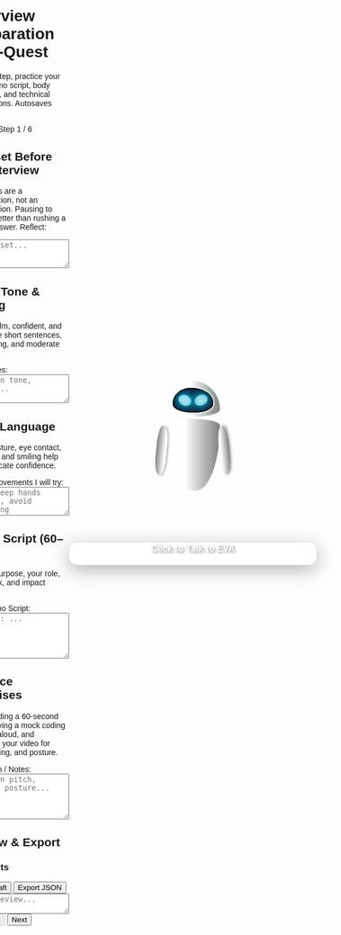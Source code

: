 ```yaml
---
layout: post
title: "Submodule 6"
description: "Submodule 6 of Resume Building Mini-Quest"
permalink: /cs-portfolio-quest/resume/submodule_6/
parent: "Resume Building"
team: "Grinders"
submodule: 6
categories: [CSP, Submodule, ResumeBuilding]
tags: [resume, submodule, grinders]
author: "Grinders Team"
date: 2025-10-29
---
```


<link href="https://cdn.jsdelivr.net/npm/tailwindcss@2.2.19/dist/tailwind.min.css" rel="stylesheet">

<div class="max-w-3xl mx-auto p-4">
  <h1 class="text-2xl font-bold mb-2">Interview Preparation Mini-Quest</h1>
  <p class="text-gray-600 mb-4">Step by step, practice your pitch, demo script, body language, and technical explanations. Autosaves locally.</p>

  <!-- Progress -->
  <div class="border rounded p-3 mb-4">
    <div class="flex justify-between text-sm">
      <span>Progress</span><span id="progressLabel">Step 1 / 6</span>
    </div>
    <div class="w-full bg-gray-200 rounded h-2 mt-2">
      <div id="progressBar" class="bg-blue-600 h-2 rounded" style="width:17%"></div>
    </div>
  </div>

  <!-- STEP 1: MINDSET -->
  <section data-step="0" class="space-y-3">
    <h2 class="text-xl font-semibold">Mindset Before the Interview</h2>
    <p>Interviews are a conversation, not an interrogation. Pausing to think is better than rushing a wrong answer. Reflect:</p>
    <textarea id="mindset" rows="3" class="w-full border rounded px-3 py-2" placeholder="My mindset..."></textarea>
  </section>

  <!-- STEP 2: VOCAL TONE -->
  <section data-step="1" class="space-y-3 hidden">
    <h2 class="text-xl font-semibold">Vocal Tone & Pacing</h2>
    <p>Speak calm, confident, and clear. Use short sentences, signposting, and moderate volume.</p>
    <label class="block text-sm font-medium">Your Notes:</label>
    <textarea id="toneNotes" rows="3" class="w-full border rounded px-3 py-2" placeholder="Notes on tone, pacing..."></textarea>
  </section>

  <!-- STEP 3: BODY LANGUAGE -->
  <section data-step="2" class="space-y-3 hidden">
    <h2 class="text-xl font-semibold">Body Language</h2>
    <p>Open posture, eye contact, gestures, and smiling help communicate confidence.</p>
    <label class="block text-sm font-medium">Two improvements I will try:</label>
    <textarea id="bodyNotes" rows="3" class="w-full border rounded px-3 py-2" placeholder="e.g., keep hands visible, avoid fidgeting"></textarea>
  </section>

  <!-- STEP 4: PROJECT DEMOS -->
  <section data-step="3" class="space-y-3 hidden">
    <h2 class="text-xl font-semibold">Demo Script (60–90s)</h2>
    <p>Include purpose, your role, tech stack, and impact metric.</p>
    <label class="block text-sm font-medium">Your Demo Script:</label>
    <textarea id="demoScript" rows="5" class="w-full border rounded px-3 py-2" placeholder="Project: ..."></textarea>
  </section>

  <!-- STEP 5: PRACTICE EXERCISES -->
  <section data-step="4" class="space-y-3 hidden">
    <h2 class="text-xl font-semibold">Practice Exercises</h2>
    <p>Try recording a 60-second pitch, solving a mock coding problem aloud, and reviewing your video for tone, pacing, and posture.</p>
    <label class="block text-sm font-medium">Reflection / Notes:</label>
    <textarea id="practiceNotes" rows="5" class="w-full border rounded px-3 py-2" placeholder="Notes on pitch, coding, posture..."></textarea>
  </section>

  <!-- STEP 6: REVIEW & EXPORT -->
  <section data-step="5" class="space-y-3 hidden">
    <h2 class="text-xl font-semibold">Review & Export</h2>
    <div class="border rounded p-3">
      <h3 class="font-semibold mb-2">All Inputs</h3>
      <div id="reviewAll" class="text-sm space-y-1"></div>
    </div>
    <div class="grid md:grid-cols-3 gap-2 mt-2">
      <button id="saveDraft" class="px-3 py-2 border rounded">Save Draft</button>
      <button id="exportJson" class="px-3 py-2 border rounded">Export JSON</button>
    </div>
    <textarea id="jsonPreview" class="w-full h-40 border rounded p-2 text-xs mt-2" readonly placeholder="JSON preview..."></textarea>
  </section>

  <!-- Nav -->
  <div class="flex justify-between mt-4">
    <button id="prevBtn" class="px-3 py-2 border rounded" disabled>Previous</button>
    <button id="nextBtn" class="px-3 py-2 border rounded">Next</button>
  </div>
</div>

<script>
document.addEventListener('DOMContentLoaded', ()=>{
  const steps = document.querySelectorAll('section[data-step]');
  let step = 0;

  const prevBtn = document.getElementById('prevBtn');
  const nextBtn = document.getElementById('nextBtn');
  const progressBar = document.getElementById('progressBar');
  const progressLabel = document.getElementById('progressLabel');

  const ids = ["mindset","toneNotes","bodyNotes","demoScript","practiceNotes"];
  const state = {};

  // Restore from localStorage
  try{
    const saved = JSON.parse(localStorage.getItem('sub6_state'));
    if(saved) Object.assign(state,saved);
    ids.forEach(id=>{
      if(state[id]) document.getElementById(id).value = state[id];
    });
  }catch(e){}

  function showStep(i){
    step = Math.max(0,Math.min(steps.length-1,i));
    steps.forEach((s,idx)=>s.classList.toggle('hidden',idx!==step));
    prevBtn.disabled = step===0;
    nextBtn.textContent = step===steps.length-1 ? "Finish" : "Next";
    const pct = ((step+1)/steps.length)*100;
    progressBar.style.width = pct + '%';
    progressLabel.textContent = `Step ${step+1} / ${steps.length}`;
    updateReview();
  }

  function updateReview(){
    const reviewAll = document.getElementById('reviewAll');
    if(!reviewAll) return;
    const out = ids.map(id=>{
      const el = document.getElementById(id);
      return `<div><b>${id.replace(/([A-Z])/g,' $1')}:</b> ${el.value||'—'}</div>`;
    }).join('');
    reviewAll.innerHTML = out;
    document.getElementById('jsonPreview').value = JSON.stringify(ids.reduce((acc,id)=>{acc[id]=document.getElementById(id).value; return acc;},{ }), null,2);
  }

  nextBtn.addEventListener('click', ()=>{
    if(step<steps.length-1) showStep(step+1);
    else alert("Completed! JSON preview updated.");
  });
  prevBtn.addEventListener('click', ()=>showStep(step-1));

  ids.forEach(id=>{
    const el=document.getElementById(id);
    el.addEventListener('input', ()=>{
      state[id]=el.value;
      localStorage.setItem('sub6_state',JSON.stringify(state));
      updateReview();
    });
  });

  document.getElementById('saveDraft').addEventListener('click', ()=>{
    localStorage.setItem('sub6_state',JSON.stringify(state));
    alert('Saved locally.');
  });

  document.getElementById('exportJson').addEventListener('click', ()=>{
    const blob = new Blob([JSON.stringify(state,null,2)],{type:'application/json'});
    const url = URL.createObjectURL(blob);
    const a = document.createElement('a');
    a.href = url;
    a.download = 'submodule6.json';
    a.click();
    URL.revokeObjectURL(url);
  });

  showStep(0);
});
</script>


<html>
    <meta charset="UTF-8">
    <meta name="viewport" content="width=device-width, initial-scale=1.0">
    <title>EVA AI Assistant</title>
    <style>
      body {
        margin: 0;
        padding: 0;
        /* Removed the background gradient */
        background: transparent; 
        min-height: 100vh;
        display: flex;
        justify-content: center;
        align-items: center;
        font-family: Arial, sans-serif;
      }
        .container {
            display: flex;
            flex-direction: column;
            align-items: center;
            gap: 30px;
        }
        .api-setup {
            display: none;
        }
        .eva-loader-container {
            position: relative;
            cursor: pointer;
            transition: transform 0.3s ease;
        }
        .eva-loader-container:hover {
            transform: scale(1.05);
        }
        .eva-loader-container:active {
            transform: scale(0.95);
        }
        .eva-loader-container.disabled {
            pointer-events: none;
            opacity: 0.5;
        }
        .status-text {
            position: absolute;
            bottom: -50px;
            left: 50%;
            transform: translateX(-50%);
            color: white;
            font-size: 16px;
            font-weight: bold;
            text-align: center;
            white-space: nowrap;
            text-shadow: 2px 2px 4px rgba(0,0,0,0.5);
            min-width: 250px;
        }
        .conversation-box {
            background: rgba(255, 255, 255, 0.95);
            padding: 20px;
            border-radius: 15px;
            box-shadow: 0 8px 32px rgba(0, 0, 0, 0.3);
            width: 400px;
            max-height: 300px;
            overflow-y: auto;
        }
        .conversation-box.hidden {
            display: none;
        }
        .message {
            margin-bottom: 15px;
            padding: 10px;
            border-radius: 8px;
        }
        .message.user {
            background: #e3f2fd;
            text-align: right;
        }
        .message.eva {
            background: #f3e5f5;
            text-align: left;
        }
        .message strong {
            display: block;
            margin-bottom: 5px;
            color: #667eea;
        }
        .modelViewPort {
            perspective: 1000px;
            width: 20rem;
            aspect-ratio: 1;
            border-radius: 50%;
            display: flex;
            justify-content: center;
            align-items: center;
            background: transparent;
            overflow: hidden;
        }
        .eva {
            --EVA-ROTATION-DURATION: 4s;
            transform-style: preserve-3d;
            animation: rotateRight var(--EVA-ROTATION-DURATION) linear infinite alternate;
        }
        .head {
            position: relative;
            width: 6rem;
            height: 4rem;
            border-radius: 48% 53% 45% 55% / 79% 79% 20% 22%;
            background: linear-gradient(to right, white 45%, gray);
        }
        .eyeChamber {
            width: 4.5rem;
            height: 2.75rem;
            position: relative;
            left: 50%;
            top: 55%;
            border-radius: 45% 53% 45% 48% / 62% 59% 35% 34%;
            background-color: #0c203c;
            box-shadow: 0px 0px 2px 2px white, inset 0px 0px 0px 2px black;
            transform: translate(-50%, -50%);
            animation: moveRight var(--EVA-ROTATION-DURATION) linear infinite alternate;
        }
        .eye {
            width: 1.2rem;
            height: 1.5rem;
            position: absolute;
            border-radius: 50%;
        }
        .eye:first-child {
            left: 12px;
            top: 50%;
            background: repeating-linear-gradient(65deg, #9bdaeb 0px, #9bdaeb 1px, white 2px);
            box-shadow: inset 0px 0px 5px #04b8d5, 0px 0px 15px 1px #0bdaeb;
            transform: translate(0, -50%) rotate(-65deg);
        }
        .eye:nth-child(2) {
            right: 12px;
            top: 50%;
            background: repeating-linear-gradient(-65deg, #9bdaeb 0px, #9bdaeb 1px, white 2px);
            box-shadow: inset 0px 0px 5px #04b8d5, 0px 0px 15px 1px #0bdaeb;
            transform: translate(0, -50%) rotate(65deg);
        }
        .body {
            width: 6rem;
            height: 8rem;
            position: relative;
            margin-block-start: 0.25rem;
            border-radius: 47% 53% 45% 55% / 12% 9% 90% 88%;
            background: linear-gradient(to right, white 35%, gray);
        }
        .hand {
            position: absolute;
            left: -1.5rem;
            top: 0.75rem;
            width: 2rem;
            height: 5.5rem;
            border-radius: 40%;
            background: linear-gradient(to left, white 15%, gray);
            box-shadow: 5px 0px 5px rgba(0, 0, 0, 0.25);
            transform: rotateY(55deg) rotateZ(10deg);
        }
        .hand:first-child {
            animation: compensateRotation var(--EVA-ROTATION-DURATION) linear infinite alternate;
        }
        .hand:nth-child(2) {
            left: 92%;
            background: linear-gradient(to right, white 15%, gray);
            transform: rotateY(55deg) rotateZ(-10deg);
            animation: compensateRotationRight var(--EVA-ROTATION-DURATION) linear infinite alternate;
        }
        .scannerThing {
            width: 0;
            height: 0;
            position: absolute;
            left: 60%;
            top: 10%;
            border-top: 180px solid #9bdaeb;
            border-left: 250px solid transparent;
            border-right: 250px solid transparent;
            transform-origin: top left;
            mask: linear-gradient(to right, white, transparent 35%);
            display: none;
        }
        .scannerThing.active {
            display: block;
            animation: glow 2s cubic-bezier(0.86, 0, 0.07, 1) infinite;
        }
        .scannerOrigin {
            position: absolute;
            width: 8px;
            aspect-ratio: 1;
            border-radius: 50%;
            left: 60%;
            top: 10%;
            background: #9bdaeb;
            box-shadow: inset 0px 0px 5px rgba(0, 0, 0, 0.5);
            animation: moveRight var(--EVA-ROTATION-DURATION) linear infinite;
            display: none;
        }
        .scannerOrigin.active {
            display: block;
        }
        @keyframes rotateRight {
            from { transform: rotateY(0deg); }
            to { transform: rotateY(25deg); }
        }
        @keyframes moveRight {
            from { transform: translate(-50%, -50%); }
            to { transform: translate(-40%, -50%); }
        }
        @keyframes compensateRotation {
            from { transform: rotateY(55deg) rotateZ(10deg); }
            to { transform: rotatey(30deg) rotateZ(10deg); }
        }
        @keyframes compensateRotationRight {
            from { transform: rotateY(55deg) rotateZ(-10deg); }
            to { transform: rotateY(70deg) rotateZ(-10deg); }
        }
        @keyframes glow {
            from { opacity: 0; }
            20% { opacity: 1; }
            45% { transform: rotate(-25deg); }
            75% { transform: rotate(5deg); }
            100% { opacity: 0; }
        }
    </style>
</head>
<body>
    <div class="container">
        <!-- API Key Setup -->
        <div class="api-setup" id="apiSetup">
            <h2>🤖 Setup Gemini API Key</h2>
            <input type="password" id="apiKeyInput" placeholder="Enter your Gemini API Key">
            <button onclick="saveApiKey()">Start EVA</button>
            <p style="font-size: 12px; color: #666; margin-top: 10px;">
                Get your free API key at: <a href="https://aistudio.google.com/app/apikey" target="_blank">Google AI Studio</a>
            </p>
        </div>
        <!-- EVA Robot -->
        <div class="eva-loader-container" id="evaContainer">
            <div class="loader">
                <div class="modelViewPort">
                    <div class="eva">
                        <div class="head">
                            <div class="eyeChamber">
                                <div class="eye"></div>
                                <div class="eye"></div>
                            </div>
                        </div>
                        <div class="body">
                            <div class="hand"></div>
                            <div class="hand"></div>
                            <div class="scannerThing" id="scanner"></div>
                            <div class="scannerOrigin" id="scannerOrigin"></div>
                        </div>
                    </div>
                </div>
            </div>
            <div class="status-text" id="statusText">Click to Talk to EVA</div>
        </div>
        <!-- Conversation History -->
        <div class="conversation-box" id="conversationBox"></div>
    </div>
    <script>
        // Replace 'YOUR_GEMINI_API_KEY_HERE' with your actual API key
        let apiKey = 'AIzaSyDUYqdvpsJGpJPVmcUIviywtyhXqJ2L1mg';
        let isListening = false;
        let recognition = null;
        // Initialize Speech Recognition
        if ('webkitSpeechRecognition' in window || 'SpeechRecognition' in window) {
            const SpeechRecognition = window.SpeechRecognition || window.webkitSpeechRecognition;
            recognition = new SpeechRecognition();
            recognition.continuous = false;
            recognition.interimResults = false;
            recognition.lang = 'en-US';
            recognition.onresult = async (event) => {
                const transcript = event.results[0][0].transcript;
                addMessage('user', transcript);
                await sendToGemini(transcript);
            };
            recognition.onerror = (event) => {
                console.error('Speech recognition error:', event.error);
                updateStatus('Error: ' + event.error);
                stopListening();
            };
            recognition.onend = () => {
                stopListening();
            };
        }
        document.getElementById('evaContainer').addEventListener('click', function() {
            if (!recognition) {
                alert('Speech recognition is not supported in your browser. Please use Chrome or Edge.');
                return;
            }
            if (isListening) {
                stopListening();
            } else {
                startListening();
            }
        });
        function startListening() {
            isListening = true;
            document.getElementById('scanner').classList.add('active');
            document.getElementById('scannerOrigin').classList.add('active');
            updateStatus('Listening... Speak now!');
            try {
                recognition.start();
            } catch (e) {
                console.error('Recognition start error:', e);
            }
        }
        function stopListening() {
            isListening = false;
            document.getElementById('scanner').classList.remove('active');
            document.getElementById('scannerOrigin').classList.remove('active');
            updateStatus('Click to Talk to EVA');
        }
        function updateStatus(text) {
            document.getElementById('statusText').textContent = text;
        }
        function addMessage(sender, text) {
            const conversationBox = document.getElementById('conversationBox');
            const messageDiv = document.createElement('div');
            messageDiv.className = `message ${sender}`;
            const label = sender === 'user' ? 'You' : 'EVA';
            messageDiv.innerHTML = `<strong>${label}:</strong>${text}`;
            conversationBox.appendChild(messageDiv);
            conversationBox.scrollTop = conversationBox.scrollHeight;
        }
        async function sendToGemini(text) {
            updateStatus('EVA is thinking...');
            try {
                const response = await fetch(`https://generativelanguage.googleapis.com/v1/models/gemini-1.5-flash:generateContent?key=${apiKey}`, {
                    method: 'POST',
                    headers: {
                        'Content-Type': 'application/json',
                    },
                    body: JSON.stringify({
                        contents: [{
                            parts: [{
                                text: text
                            }]
                        }]
                    })
                });
                if (!response.ok) {
                    throw new Error(`API Error: ${response.status}`);
                }
                const data = await response.json();
                const reply = data.candidates[0].content.parts[0].text;
                addMessage('eva', reply);
                speak(reply);
            } catch (error) {
                console.error('Gemini API Error:', error);
                const errorMsg = 'Sorry, I encountered an error. Please check your API key.';
                addMessage('eva', errorMsg);
                speak(errorMsg);
            }
        }
        function speak(text) {
            updateStatus('EVA is speaking...');
            const utterance = new SpeechSynthesisUtterance(text);
            utterance.rate = 1.0;
            utterance.pitch = 1.2;
            utterance.volume = 1.0;
            utterance.onend = () => {
                updateStatus('Click to Talk to EVA');
            };
            window.speechSynthesis.speak(utterance);
        }
    </script>
</body>
</html>